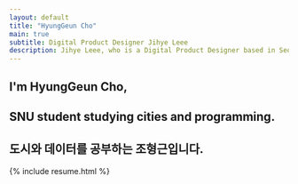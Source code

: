 ```yaml
---
layout: default
title: "HyungGeun Cho"
main: true
subtitle: Digital Product Designer Jihye Leee
description: Jihye Leee, who is a Digital Product Designer based in Seoul, South Korea. | '이지혜' 디지털 프로덕트 디자이너입니다.
---
```

<div class="intro-animation">
<section class="explanation">
    <h1 class="intro">
    I'm HyungGeun Cho,
    </h1>
    <h1 class="intro">SNU student studying cities and programming.
    </h1>
    <h2 class="intro">도시와 데이터를 공부하는 조형근입니다.</h2>
</section>
</div>
{% include resume.html %}
